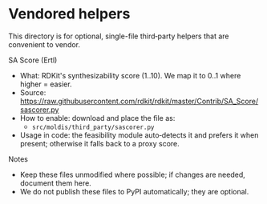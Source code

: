 # Vendored helpers

This directory is for optional, single-file third‑party helpers that are convenient to vendor.

SA Score (Ertl)
- What: RDKit's synthesizability score (1..10). We map it to 0..1 where higher = easier.
- Source: https://raw.githubusercontent.com/rdkit/rdkit/master/Contrib/SA_Score/sascorer.py
- How to enable: download and place the file as:
  - `src/moldis/third_party/sascorer.py`
- Usage in code: the feasibility module auto‑detects it and prefers it when present; otherwise it falls back to a proxy score.

Notes
- Keep these files unmodified where possible; if changes are needed, document them here.
- We do not publish these files to PyPI automatically; they are optional.
